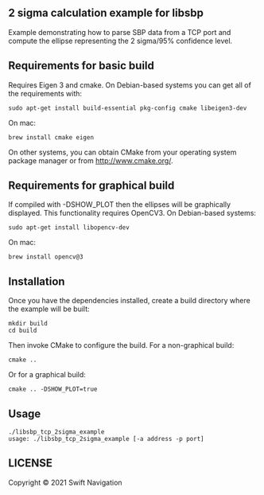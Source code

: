 ## 2 sigma calculation example for libsbp

Example demonstrating how to parse SBP data from a TCP port and compute the
ellipse representing the 2 sigma/95% confidence level.

## Requirements for basic build
Requires Eigen 3 and cmake.  On Debian-based systems you can get all of
the requirements with:

```shell
sudo apt-get install build-essential pkg-config cmake libeigen3-dev
```

On mac:

```shell
brew install cmake eigen
```

On other systems, you can obtain CMake from your operating system
package manager or from http://www.cmake.org/.

## Requirements for graphical build
If compiled with -DSHOW\_PLOT then the ellipses will be graphically displayed.
This functionality requires OpenCV3.  On Debian-based systems:

```shell
sudo apt-get install libopencv-dev
```

On mac:

```shell
brew install opencv@3
```

## Installation

Once you have the dependencies installed, create a build directory where the example will be built:

```shell
mkdir build
cd build
```

Then invoke CMake to configure the build.  For a non-graphical build:

```shell
cmake ..
```

Or for a graphical build:

```shell
cmake .. -DSHOW_PLOT=true
```

## Usage

```shell
./libsbp_tcp_2sigma_example
usage: ./libsbp_tcp_2sigma_example [-a address -p port]
```

## LICENSE

Copyright © 2021 Swift Navigation
